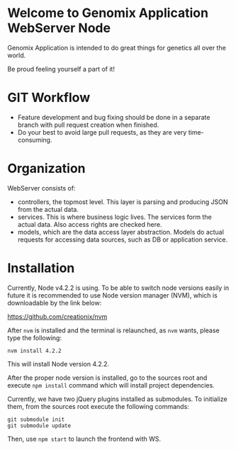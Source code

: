 # Welcome to Genomix Application WebServer Node

Genomix Application is intended to do great things for genetics all over the world.

Be proud feeling yourself a part of it!

# GIT Workflow

* Feature development and bug fixing should be done in a separate branch with pull request creation when finished.
* Do your best to avoid large pull requests, as they are very time-consuming.

# Organization

WebServer consists of:

- controllers, the topmost level. This layer is parsing and producing JSON from the actual data.
- services. This is where business logic lives. The services form the actual data. Also access rights are checked here.
- models, which are the data access layer abstraction. Models do actual requests for accessing data sources, such as DB or application service.

# Installation

Currently, Node v4.2.2 is using. To be able to switch node versions easily in future it is recommended to use Node version manager (NVM), which is downloadable by the link below:

https://github.com/creationix/nvm

After `nvm` is installed and the terminal is relaunched, as `nvm` wants, please type the following:

    nvm install 4.2.2

This will install Node version 4.2.2.

After the proper node version is installed, go to the sources root and execute `npm install` command which will install project dependencies.

Currently, we have two jQuery plugins installed as submodules. To initialize them, from the sources root execute the following commands:

    git submodule init
    git submodule update

Then, use `npm start` to launch the frontend with WS.

